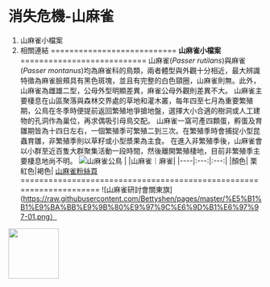 # 消失危機-山麻雀
1. 山麻雀小檔案
2. 相關連結
===========================
**山麻雀小檔案**
===========================
山麻雀(*Passer rutilans*)與麻雀(*Passer montanus*)均為麻雀科的鳥類，兩者體型與外觀十分相近，最大辨識特徵為麻雀臉頰具有黑色斑塊，並且有完整的白色頸圈，山麻雀則無。此外，山麻雀為雌雄二型，公母外型明顯差異，麻雀公母外觀則差異不大。
山麻雀主要棲息在山區聚落與森林交界處的草地和灌木叢，每年四至七月為重要繁殖期，公鳥在冬季時便提前返回繁殖地爭搶地盤，選擇大小合適的樹洞或人工建物的孔洞作為巢位，再求偶吸引母鳥交配。
山麻雀一窩可產四顆蛋，孵蛋及育雛期皆為十四日左右，一個繁殖季可繁殖二到三次。在繁殖季時會捕捉小型昆蟲育雛，非繁殖季則以草籽或小型漿果為主食。
在進入非繁殖季後，山麻雀會以小群至近百隻大群聚集活動一段時間，然後離開繁殖棲地，目前非繁殖季主要棲息地尚不明。
![山麻雀公鳥](https://raw.githubusercontent.com/Bettyshen/pages/master/%E5%B1%B1%E9%BA%BB%E9%9B%80%E5%85%AC%E9%B3%A5(%E7%B9%81%E6%AE%96%E5%AD%A3).png)
|    |山麻雀｜麻雀|
|----|:---:|:---:|
|顏色| 栗紅色|褐色|
[山麻雀粉絲頁](https://www.facebook.com/russetsparrowresearch/?fref=ts)
====================================================================
![山麻雀研討會關東旗](https://raw.githubusercontent.com/Bettyshen/pages/master/%E5%B1%B1%E9%BA%BB%E9%9B%80%E9%97%9C%E6%9D%B1%E6%97%97-01.png）

<img src='https://raw.githubusercontent.com/Bettyshen/pages/master/%E5%B1%B1%E9%BA%BB%E9%9B%80%E9%97%9C%E6%9D%B1%E6%97%97-01.png' width='100' >
